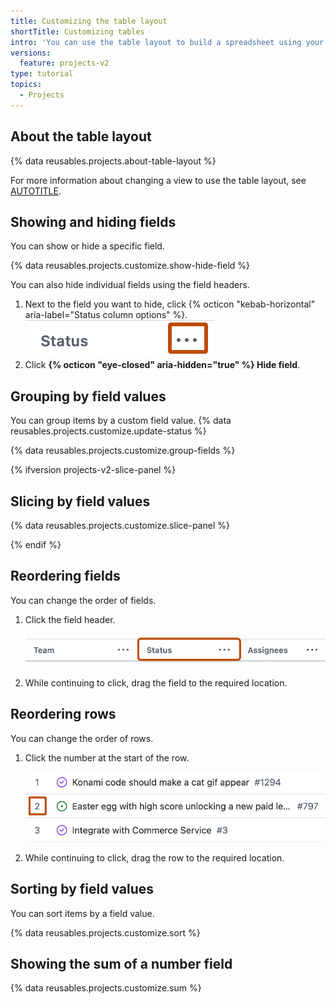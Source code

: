 ```yaml
---
title: Customizing the table layout
shortTitle: Customizing tables
intro: 'You can use the table layout to build a spreadsheet using your project''s items, {% data variables.product.company_short %} metadata, and your custom fields.'
versions:
  feature: projects-v2
type: tutorial
topics:
  - Projects
---
```


## About the table layout

{% data reusables.projects.about-table-layout %}

For more information about changing a view to use the table layout, see [AUTOTITLE](/issues/planning-and-tracking-with-projects/customizing-views-in-your-project/changing-the-layout-of-a-view#changing-the-project-layout).

## Showing and hiding fields

You can show or hide a specific field.

{% data reusables.projects.customize.show-hide-field %}

You can also hide individual fields using the field headers.

1. Next to the field you want to hide, click {% octicon "kebab-horizontal" aria-label="Status column options" %}.
   ![Screenshot showing a field header. The menu icon is highlighted with an orange outline.](/assets/images/help/projects-v2/modify-field-menu.png)
1. Click **{% octicon "eye-closed" aria-hidden="true" %} Hide field**.

## Grouping by field values

You can group items by a custom field value. {% data reusables.projects.customize.update-status %}

{% data reusables.projects.customize.group-fields %}

{% ifversion projects-v2-slice-panel %}

## Slicing by field values

{% data reusables.projects.customize.slice-panel %}

{% endif %}

## Reordering fields

You can change the order of fields.

1. Click the field header.

   ![Screenshot showing three field headers. One of the headers is highlighted with an orange outline.](/assets/images/help/projects-v2/select-field-header.png)

1. While continuing to click, drag the field to the required location.

## Reordering rows

You can change the order of rows.

1. Click the number at the start of the row.

   ![Screenshot showing three rows on a table layout. One of the row numbers is highlighted with an orange outline.](/assets/images/help/projects-v2/select-row-number.png)

1. While continuing to click, drag the row to the required location.

## Sorting by field values

You can sort items by a field value.

{% data reusables.projects.customize.sort %}

## Showing the sum of a number field

{% data reusables.projects.customize.sum %}
